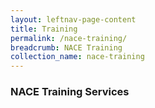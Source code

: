 ```yaml
---
layout: leftnav-page-content
title: Training
permalink: /nace-training/
breadcrumb: NACE Training 
collection_name: nace-training
---
```


### NACE Training Services
